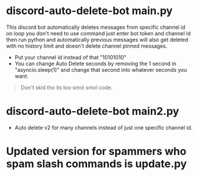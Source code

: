 # discord-auto-delete-bot main.py
This discord bot automatically deletes messages from specific channel id on loop you don't need to use command just enter bot token and channel id then run python and automatically previous messages will also get deleted with no history limit and doesn't delete channel pinned messages.
- Put your channel id instead of that "10101010"
- You can change Auto Delete seconds by removing the 1 second in "asyncio.sleep(1)" and change that second into whatever seconds you want.
> Don't skid tho its too smol smol code.

# discord-auto-delete-bot main2.py
- Auto delete v2 for many channels instead of just one specific channel id.

# Updated version for spammers who spam slash commands is update.py
